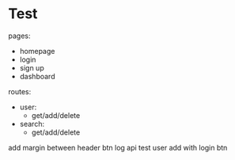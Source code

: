 # Test

pages:
- homepage
- login
- sign up
- dashboard

routes:
- user:
  - get/add/delete
- search:
  - get/add/delete

add margin between header btn
log api test user add with login btn
